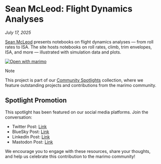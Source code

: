 # Sean McLeod: Flight Dynamics Analyses

_July 17, 2025_

[Sean McLeod](https://github.com/seanmcleod70) presents notebooks on flight dynamics analyses — from roll rates to ISA. The site hosts notebooks on roll rates, climb, trim envelopes, ISA, and more — illustrated with simulation data and plots.

[![Open with marimo](https://marimo.io/shield.svg)](https://seanmcleod70.github.io/FlightDynamicsCalcs/)

> [!NOTE]
> This project is part of our [Community Spotlights](https://marimo.io/c/@spotlights/community-spotlights) collection, where we feature outstanding projects and contributions from the marimo community.

## Spotlight Promotion

This spotlight has been featured on our social media platforms. Join the conversation:

- Twitter Post: [Link](https://x.com/marimo_io/status/1945898808564736124)
- BlueSky Post: [Link](https://bsky.app/profile/marimo.io/post/3lu6hi3jsow2o)
- LinkedIn Post: [Link](https://www.linkedin.com/posts/marimo-io_spotlight-on-sean-mcleod-flight-dynamics-activity-7351664501189988353-Oah0?utm_source=share&utm_medium=member_desktop&rcm=ACoAADSJzvgBkjBd85IWDyUWA6ttzq8B-NDq-Hs)
- Mastodon Post: [Link](https://mastodon.social/@marimo_io/114869757907049979)

We encourage you to engage with these resources, share your thoughts, and help us celebrate this contribution to the marimo community!

